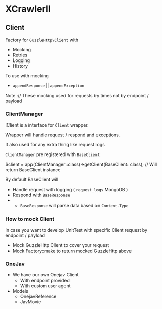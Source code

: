 # XCrawlerII

## Client
Factory for `GuzzleHttp\Client` with
- Mocking
- Retries
- Logging
- History

To use with mocking
- `appendResponse` || `appendException`

Note :// These mocking used for requests by times not by endpoint / payload

### ClientManager
IClient is a interface for `Client` wrapper.

Wrapper will handle request / respond and exceptions.

It also used for any extra thing like request logs

`ClientManager` pre registered with `BaseClient`

$client = app(ClientManager::class)->getClient(BaseClient::class); // Will return BaseClient instance

By default BaseClient will
- Handle request with logging ( `request_logs` MongoDB )
- Respond with `BaseResponse`
- - `BaseResponse` will parse data based on `Content-Type`

### How to mock Client
In case you want to develop UnitTest with specific Client request by endpoint / payload
- Mock GuzzleHttp Client to cover your request
- Mock Factory::make to return mocked GuzzleHttp above

### OneJav
- We have our own Onejav Client
  - With endpoint provided
  - With custom user agent
- Models
  - OnejavReference
  - JavMovie
